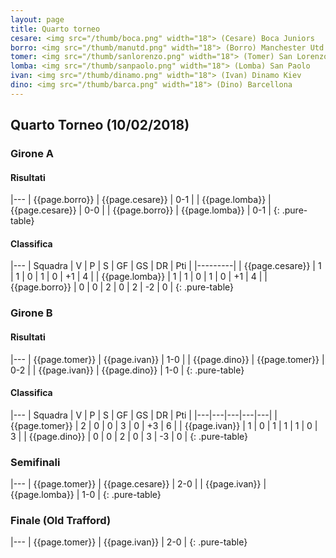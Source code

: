 ```yaml
---
layout: page
title: Quarto torneo
cesare: <img src="/thumb/boca.png" width="18"> (Cesare) Boca Juniors
borro: <img src="/thumb/manutd.png" width="18"> (Borro) Manchester Utd
tomer: <img src="/thumb/sanlorenzo.png" width="18"> (Tomer) San Lorenzo
lomba: <img src="/thumb/sanpaolo.png" width="18"> (Lomba) San Paolo
ivan: <img src="/thumb/dinamo.png" width="18"> (Ivan) Dinamo Kiev
dino: <img src="/thumb/barca.png" width="18"> (Dino) Barcellona
---
```


<link rel="stylesheet" href="https://unpkg.com/purecss@1.0.0/build/pure-min.css" integrity="sha384-nn4HPE8lTHyVtfCBi5yW9d20FjT8BJwUXyWZT9InLYax14RDjBj46LmSztkmNP9w" crossorigin="anonymous">

## Quarto Torneo (10/02/2018)

### Girone A

#### Risultati

|---
| {{page.borro}} | {{page.cesare}}    | 0-1 |
| {{page.lomba}} | {{page.cesare}}    | 0-0 |
| {{page.borro}} | {{page.lomba}}   | 0-1 |
{: .pure-table}

#### Classifica

|---
| Squadra | V | P | S | GF | GS | DR | Pti |
|---------|
| {{page.cesare}} | 1 | 1 | 0 | 1 | 0 | +1 | 4 |
| {{page.lomba}} | 1 | 1 | 0 | 1 | 0 | +1 | 4 |
| {{page.borro}} | 0 | 0 | 2 | 0 | 2 | -2 | 0 |
{: .pure-table}

### Girone B

#### Risultati

|---
| {{page.tomer}} | {{page.ivan}}    | 1-0 |
| {{page.dino}} | {{page.tomer}}    | 0-2 |
| {{page.ivan}} | {{page.dino}}   | 1-0 |
{: .pure-table}

#### Classifica

|---
| Squadra | V | P | S | GF | GS | DR | Pti |
|---|---|---|---|---|
| {{page.tomer}} | 2 | 0 | 0 | 3 | 0 | +3 | 6 |
| {{page.ivan}} | 1 | 0 | 1 | 1 | 1 | 0 | 3 |
| {{page.dino}} | 0 | 0 | 2 | 0 | 3 | -3 | 0 |
{: .pure-table}

### Semifinali

|---
| {{page.tomer}} | {{page.cesare}} | 2-0 |
| {{page.ivan}} | {{page.lomba}} | 1-0 | 
{: .pure-table}

### Finale (Old Trafford)

|---
| {{page.tomer}} | {{page.ivan}} | 2-0 |
{: .pure-table}

